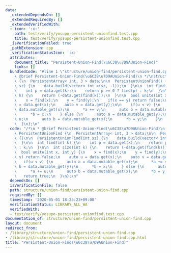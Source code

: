 ```yaml
---
data:
  _extendedDependsOn: []
  _extendedRequiredBy: []
  _extendedVerifiedWith:
  - icon: ':x:'
    path: test/verify/yosupo-persistent-unionfind.test.cpp
    title: test/verify/yosupo-persistent-unionfind.test.cpp
  _isVerificationFailed: true
  _pathExtension: cpp
  _verificationStatusIcon: ':x:'
  attributes:
    document_title: "Persistent-Union-Find(\u6C38\u7D9AUnion-Find)"
    links: []
  bundledCode: "#line 1 \"structure/union-find/persistent-union-find.cpp\"\n/*\n *\
    \ @brief Persistent-Union-Find(\u6C38\u7D9AUnion-Find)\n */\nstruct PersistentUnionFind\
    \ {\n  PersistentArray< int, 3 > data;\n\n  PersistentUnionFind() {}\n\n  PersistentUnionFind(int\
    \ sz) {\n    data.build(vector< int >(sz, -1));\n  }\n\n  int find(int k) {\n\
    \    int p = data.get(k);\n    return p >= 0 ? find(p) : k;\n  }\n\n  int size(int\
    \ k) {\n    return (-data.get(find(k)));\n  }\n\n  bool unite(int x, int y) {\n\
    \    x = find(x);\n    y = find(y);\n    if(x == y) return false;\n    auto u\
    \ = data.get(x);\n    auto v = data.get(y);\n\n    if(u < v) {\n      auto a =\
    \ data.mutable_get(x);\n      *a += v;\n      auto b = data.mutable_get(y);\n\
    \      *b = x;\n    } else {\n      auto a = data.mutable_get(y);\n      *a +=\
    \ u;\n      auto b = data.mutable_get(x);\n      *b = y;\n    }\n    return true;\n\
    \  }\n};\n"
  code: "/*\n * @brief Persistent-Union-Find(\u6C38\u7D9AUnion-Find)\n */\nstruct\
    \ PersistentUnionFind {\n  PersistentArray< int, 3 > data;\n\n  PersistentUnionFind()\
    \ {}\n\n  PersistentUnionFind(int sz) {\n    data.build(vector< int >(sz, -1));\n\
    \  }\n\n  int find(int k) {\n    int p = data.get(k);\n    return p >= 0 ? find(p)\
    \ : k;\n  }\n\n  int size(int k) {\n    return (-data.get(find(k)));\n  }\n\n\
    \  bool unite(int x, int y) {\n    x = find(x);\n    y = find(y);\n    if(x ==\
    \ y) return false;\n    auto u = data.get(x);\n    auto v = data.get(y);\n\n \
    \   if(u < v) {\n      auto a = data.mutable_get(x);\n      *a += v;\n      auto\
    \ b = data.mutable_get(y);\n      *b = x;\n    } else {\n      auto a = data.mutable_get(y);\n\
    \      *a += u;\n      auto b = data.mutable_get(x);\n      *b = y;\n    }\n \
    \   return true;\n  }\n};\n"
  dependsOn: []
  isVerificationFile: false
  path: structure/union-find/persistent-union-find.cpp
  requiredBy: []
  timestamp: '2020-05-01 18:25:23+09:00'
  verificationStatus: LIBRARY_ALL_WA
  verifiedWith:
  - test/verify/yosupo-persistent-unionfind.test.cpp
documentation_of: structure/union-find/persistent-union-find.cpp
layout: document
redirect_from:
- /library/structure/union-find/persistent-union-find.cpp
- /library/structure/union-find/persistent-union-find.cpp.html
title: "Persistent-Union-Find(\u6C38\u7D9AUnion-Find)"
---
```


